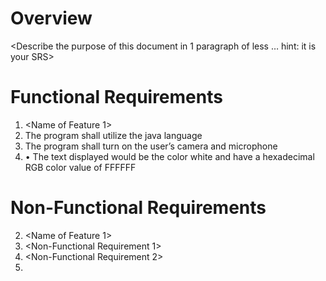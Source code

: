 # Overview
<Describe the purpose of this document in 1 paragraph of less … hint: it is
your SRS>
# Functional Requirements
1. <Name of Feature 1>
 1. The program shall utilize the java language
 2. The program shall turn on the user’s camera and microphone
 3. •	The text displayed would be the color white and have a hexadecimal RGB color value of FFFFFF
# Non-Functional Requirements
2. <Name of Feature 1>
 1. <Non-Functional Requirement 1>
 2. <Non-Functional Requirement 2>
 3. <And so on>
 
